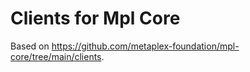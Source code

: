 # Clients for Mpl Core

Based on https://github.com/metaplex-foundation/mpl-core/tree/main/clients.
